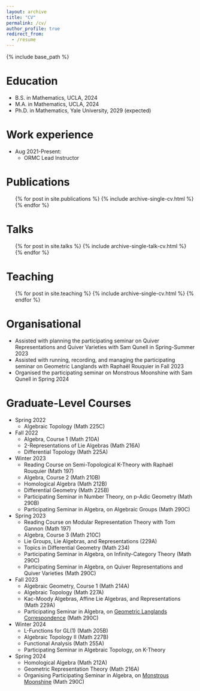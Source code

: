 ```yaml
---
layout: archive
title: "CV"
permalink: /cv/
author_profile: true
redirect_from:
  - /resume
---
```


{% include base_path %}

Education
======
* B.S. in Mathematics, UCLA, 2024
* M.A. in Mathematics, UCLA, 2024
* Ph.D. in Mathematics, Yale University, 2029 (expected)

Work experience
======
* Aug 2021-Present:
  * ORMC Lead Instructor

Publications
======
  <ul>{% for post in site.publications %}
    {% include archive-single-cv.html %}
  {% endfor %}</ul>
  
Talks
======
  <ul>{% for post in site.talks %}
    {% include archive-single-talk-cv.html %}
  {% endfor %}</ul>
  
Teaching
======
  <ul>{% for post in site.teaching %}
    {% include archive-single-cv.html %}
  {% endfor %}</ul>

Organisational
=====

- Assisted with planning the participating seminar on Quiver Representations and Quiver Varieties with Sam Qunell in Spring-Summer 2023
- Assisted with running, recording, and managing the participating seminar on Geometric Langlands with Raphaël Rouquier in Fall 2023
- Organised the participating seminar on Monstrous Moonshine with Sam Qunell in Spring 2024

Graduate-Level Courses
====

- Spring 2022
  - Algebraic Topology (Math 225C)
- Fall 2022
  - Algebra, Course 1 (Math 210A)
  - 2-Representations of Lie Algebras (Math 216A)
  - Differential Topology (Math 225A)
- Winter 2023
  - Reading Course on Semi-Topological K-Theory with Raphaël Rouquier (Math 197)
  - Algebra, Course 2 (Math 210B)
  - Homological Algebra (Math 212B)
  - Differential Geometry (Math 225B)
  - Participating Seminar in Number Theory, on p-Adic Geometry (Math 290B)
  - Participating Seminar in Algebra, on Algebraic Groups (Math 290C)
- Spring 2023
  - Reading Course on Modular Representation Theory with Tom Gannon (Math 197)
  - Algebra, Course 3 (Math 210C)
  - Lie Groups, Lie Algebras, and Representations (229A)
  - Topics in Differential Geometry (Math 234)
  - Participating Seminar in Algebra, on Infinity-Category Theory (Math 290C)
  - Participating Seminar in Algebra, on Quiver Representations and Quiver Varieties (Math 290C)
- Fall 2023
  - Algebraic Geometry, Course 1 (Math 214A)
  - Algebraic Topology (Math 227A)
  - Kac-Moody Algebras, Affine Lie Algebras, and Representations (Math 229A)
  - Participating Seminar in Algebra, on [Geometric Langlands Correspondence](https://max.steinbergfour.com/seminars/fall-2023-geometric-langlands) (Math 290C)
- Winter 2024
  - L-Functions for GL(1) (Math 205B)
  - Algebraic Topology II (Math 227B)
  - Functional Analysis (Math 255A)
  - Participating Seminar in Algebraic Topology, on K-Theory
- Spring 2024
  - Homological Algebra (Math 212A)
  - Geometric Representation Theory (Math 216A)
  - Organising Participating Seminar in Algebra, on [Monstrous Moonshine](https://max.steinbergfour.com/seminars/spring-2024-monstrous-moonshine) (Math 290C)

